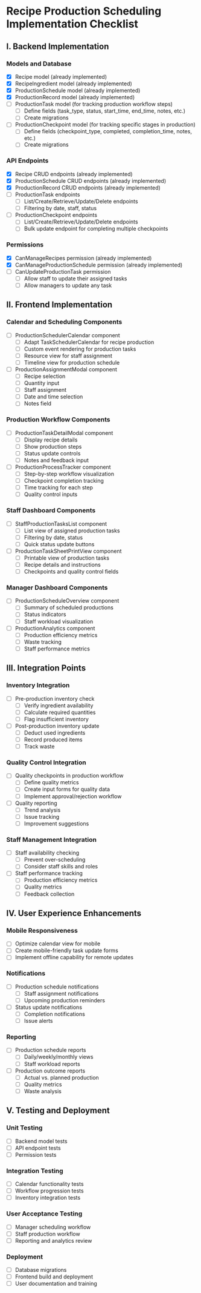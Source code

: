 # Recipe Production Scheduling Implementation Checklist

## I. Backend Implementation

### Models and Database
- [x] Recipe model (already implemented)
- [x] RecipeIngredient model (already implemented)
- [x] ProductionSchedule model (already implemented)
- [x] ProductionRecord model (already implemented)
- [ ] ProductionTask model (for tracking production workflow steps)
  - [ ] Define fields (task_type, status, start_time, end_time, notes, etc.)
  - [ ] Create migrations
- [ ] ProductionCheckpoint model (for tracking specific stages in production)
  - [ ] Define fields (checkpoint_type, completed, completion_time, notes, etc.)
  - [ ] Create migrations

### API Endpoints
- [x] Recipe CRUD endpoints (already implemented)
- [x] ProductionSchedule CRUD endpoints (already implemented)
- [x] ProductionRecord CRUD endpoints (already implemented)
- [ ] ProductionTask endpoints
  - [ ] List/Create/Retrieve/Update/Delete endpoints
  - [ ] Filtering by date, staff, status
- [ ] ProductionCheckpoint endpoints
  - [ ] List/Create/Retrieve/Update/Delete endpoints
  - [ ] Bulk update endpoint for completing multiple checkpoints

### Permissions
- [x] CanManageRecipes permission (already implemented)
- [x] CanManageProductionSchedule permission (already implemented)
- [ ] CanUpdateProductionTask permission
  - [ ] Allow staff to update their assigned tasks
  - [ ] Allow managers to update any task

## II. Frontend Implementation

### Calendar and Scheduling Components
- [ ] ProductionSchedulerCalendar component
  - [ ] Adapt TaskSchedulerCalendar for recipe production
  - [ ] Custom event rendering for production tasks
  - [ ] Resource view for staff assignment
  - [ ] Timeline view for production schedule
- [ ] ProductionAssignmentModal component
  - [ ] Recipe selection
  - [ ] Quantity input
  - [ ] Staff assignment
  - [ ] Date and time selection
  - [ ] Notes field

### Production Workflow Components
- [ ] ProductionTaskDetailModal component
  - [ ] Display recipe details
  - [ ] Show production steps
  - [ ] Status update controls
  - [ ] Notes and feedback input
- [ ] ProductionProcessTracker component
  - [ ] Step-by-step workflow visualization
  - [ ] Checkpoint completion tracking
  - [ ] Time tracking for each step
  - [ ] Quality control inputs

### Staff Dashboard Components
- [ ] StaffProductionTasksList component
  - [ ] List view of assigned production tasks
  - [ ] Filtering by date, status
  - [ ] Quick status update buttons
- [ ] ProductionTaskSheetPrintView component
  - [ ] Printable view of production tasks
  - [ ] Recipe details and instructions
  - [ ] Checkpoints and quality control fields

### Manager Dashboard Components
- [ ] ProductionScheduleOverview component
  - [ ] Summary of scheduled productions
  - [ ] Status indicators
  - [ ] Staff workload visualization
- [ ] ProductionAnalytics component
  - [ ] Production efficiency metrics
  - [ ] Waste tracking
  - [ ] Staff performance metrics

## III. Integration Points

### Inventory Integration
- [ ] Pre-production inventory check
  - [ ] Verify ingredient availability
  - [ ] Calculate required quantities
  - [ ] Flag insufficient inventory
- [ ] Post-production inventory update
  - [ ] Deduct used ingredients
  - [ ] Record produced items
  - [ ] Track waste

### Quality Control Integration
- [ ] Quality checkpoints in production workflow
  - [ ] Define quality metrics
  - [ ] Create input forms for quality data
  - [ ] Implement approval/rejection workflow
- [ ] Quality reporting
  - [ ] Trend analysis
  - [ ] Issue tracking
  - [ ] Improvement suggestions

### Staff Management Integration
- [ ] Staff availability checking
  - [ ] Prevent over-scheduling
  - [ ] Consider staff skills and roles
- [ ] Staff performance tracking
  - [ ] Production efficiency metrics
  - [ ] Quality metrics
  - [ ] Feedback collection

## IV. User Experience Enhancements

### Mobile Responsiveness
- [ ] Optimize calendar view for mobile
- [ ] Create mobile-friendly task update forms
- [ ] Implement offline capability for remote updates

### Notifications
- [ ] Production schedule notifications
  - [ ] Staff assignment notifications
  - [ ] Upcoming production reminders
- [ ] Status update notifications
  - [ ] Completion notifications
  - [ ] Issue alerts

### Reporting
- [ ] Production schedule reports
  - [ ] Daily/weekly/monthly views
  - [ ] Staff workload reports
- [ ] Production outcome reports
  - [ ] Actual vs. planned production
  - [ ] Quality metrics
  - [ ] Waste analysis

## V. Testing and Deployment

### Unit Testing
- [ ] Backend model tests
- [ ] API endpoint tests
- [ ] Permission tests

### Integration Testing
- [ ] Calendar functionality tests
- [ ] Workflow progression tests
- [ ] Inventory integration tests

### User Acceptance Testing
- [ ] Manager scheduling workflow
- [ ] Staff production workflow
- [ ] Reporting and analytics review

### Deployment
- [ ] Database migrations
- [ ] Frontend build and deployment
- [ ] User documentation and training
